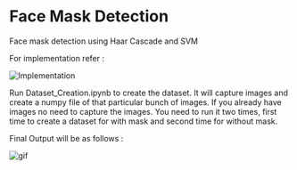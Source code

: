 # Face Mask Detection
Face mask detection using Haar Cascade and SVM

For implementation refer : 

![Implementation](https://user-images.githubusercontent.com/50963861/121855703-4888e000-cd11-11eb-825e-d65fe6b29ee6.png)

Run Dataset_Creation.ipynb to create the dataset.
It will capture images and create a numpy file of that particular bunch of images.
If you already have images no need to capture the images.
You need to run it two times, first time to create a dataset for with mask and second time for without mask.



Final Output will be as follows : 

![gif](https://user-images.githubusercontent.com/50963861/121681975-18ef9300-cad9-11eb-9c4f-7d9c127a307f.gif)
